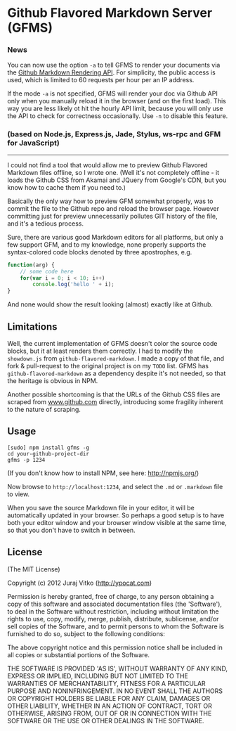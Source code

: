 # Github Flavored Markdown Server (GFMS)

### News

You can now use the option `-a` to tell GFMS to render your documents via the [Github Markdown Rendering API](http://developer.github.com/v3/markdown/). For simplicity, the public access is used, which is limited to 60 requests per hour per an IP address.

If the mode `-a` is not specified, GFMS will render your doc via Github API only when you manually reload it in the browser (and on the first load). This way you are less likely ot hit the hourly API limit, because you will only use the API to check for correctness occasionally. Use `-n` to disable this feature.

### (based on Node.js, Express.js, Jade, Stylus, ws-rpc and GFM for JavaScript)

---
I could not find a tool that would allow me to preview Github Flavored Markdown files offline, so I wrote one. (Well it's not completely offline - it loads the Github CSS from Akamai and JQuery from Google's CDN, but you know how to cache them if you need to.)

Basically the only way how to preview GFM somewhat properly, was to commit the file to the Github repo and reload the browser page. However committing just for preview unnecessarily pollutes GIT history of the file, and it's a tedious process.

Sure, there are various good Markdown editors for all platforms, but only a few support GFM, and to my knowledge, none properly supports the syntax-colored code blocks denoted by three apostrophes, e.g.

```js
function(arg) {
    // some code here
    for(var i = 0; i < 10; i++)
        console.log('hello ' + i);
}
```

And none would show the result looking (almost) exactly like at Github.

## Limitations

Well, the current implementation of GFMS doesn't color the source code blocks, but it at least renders them correctly. I had to modify the `showdown.js` from `github-flavored-markdown`. I made a copy of that file, and fork & pull-request to the original project is on my `TODO` list. GFMS has `github-flavored-markdown` as a dependency despite it's not needed, so that the heritage is obvious in NPM.

Another possible shortcoming is that the URLs of the Github CSS files are scraped from www.github.com directly, introducing some fragility inherent to the nature of scraping.

## Usage

    [sudo] npm install gfms -g
    cd your-github-project-dir
    gfms -p 1234

(If you don't know how to install NPM, see here: http://npmjs.org/)

Now browse to `http://localhost:1234`, and select the `.md` or `.markdown` file to view.

When you save the source Markdown file in your editor, it will be automatically updated in your browser. So perhaps a good setup is to have both your editor window and your browser window visible at the same time, so that you don't have to switch in between.

## License
(The MIT License)

Copyright (c) 2012 Juraj Vitko (http://ypocat.com)

Permission is hereby granted, free of charge, to any person obtaining a copy of this software and associated documentation files (the 'Software'), to deal in the Software without restriction, including without limitation the rights to use, copy, modify, merge, publish, distribute, sublicense, and/or sell copies of the Software, and to permit persons to whom the Software is furnished to do so, subject to the following conditions:

The above copyright notice and this permission notice shall be included in all copies or substantial portions of the Software.

THE SOFTWARE IS PROVIDED 'AS IS', WITHOUT WARRANTY OF ANY KIND, EXPRESS OR IMPLIED, INCLUDING BUT NOT LIMITED TO THE WARRANTIES OF MERCHANTABILITY, FITNESS FOR A PARTICULAR PURPOSE AND NONINFRINGEMENT. IN NO EVENT SHALL THE AUTHORS OR COPYRIGHT HOLDERS BE LIABLE FOR ANY CLAIM, DAMAGES OR OTHER LIABILITY, WHETHER IN AN ACTION OF CONTRACT, TORT OR OTHERWISE, ARISING FROM, OUT OF OR IN CONNECTION WITH THE SOFTWARE OR THE USE OR OTHER DEALINGS IN THE SOFTWARE.
